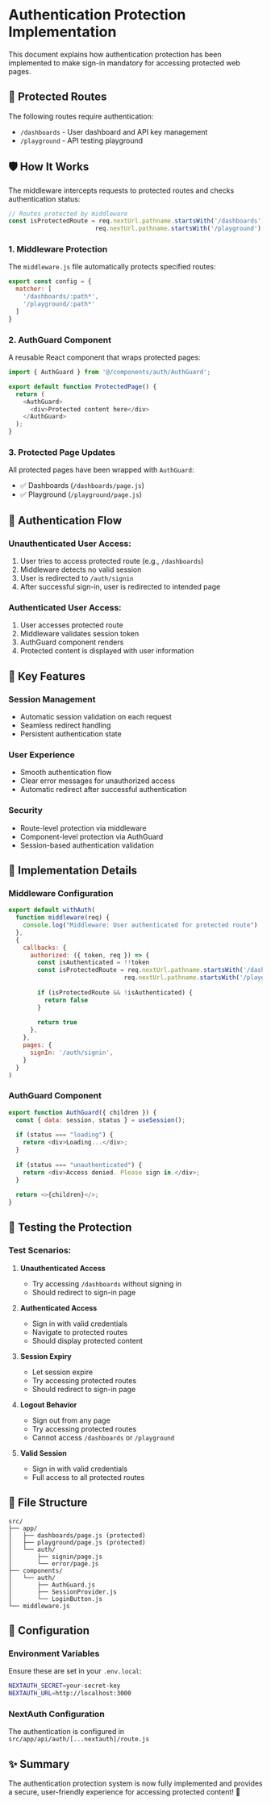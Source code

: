 # Authentication Protection Implementation

This document explains how authentication protection has been implemented to make sign-in mandatory for accessing protected web pages.

## 🔐 Protected Routes

The following routes require authentication:

- `/dashboards` - User dashboard and API key management
- `/playground` - API testing playground

## 🛡️ How It Works

The middleware intercepts requests to protected routes and checks authentication status:

```javascript
// Routes protected by middleware
const isProtectedRoute = req.nextUrl.pathname.startsWith('/dashboards') || 
                        req.nextUrl.pathname.startsWith('/playground')
```

### 1. Middleware Protection

The `middleware.js` file automatically protects specified routes:

```javascript
export const config = {
  matcher: [
    '/dashboards/:path*',
    '/playground/:path*'
  ]
}
```

### 2. AuthGuard Component

A reusable React component that wraps protected pages:

```javascript
import { AuthGuard } from '@/components/auth/AuthGuard';

export default function ProtectedPage() {
  return (
    <AuthGuard>
      <div>Protected content here</div>
    </AuthGuard>
  );
}
```

### 3. Protected Page Updates

All protected pages have been wrapped with `AuthGuard`:

- ✅ Dashboards (`/dashboards/page.js`)
- ✅ Playground (`/playground/page.js`)

## 🔄 Authentication Flow

### Unauthenticated User Access:
1. User tries to access protected route (e.g., `/dashboards`)
2. Middleware detects no valid session
3. User is redirected to `/auth/signin`
4. After successful sign-in, user is redirected to intended page

### Authenticated User Access:
1. User accesses protected route
2. Middleware validates session token
3. AuthGuard component renders
4. Protected content is displayed with user information

## 🎯 Key Features

### Session Management
- Automatic session validation on each request
- Seamless redirect handling
- Persistent authentication state

### User Experience
- Smooth authentication flow
- Clear error messages for unauthorized access
- Automatic redirect after successful authentication

### Security
- Route-level protection via middleware
- Component-level protection via AuthGuard
- Session-based authentication validation

## 🚀 Implementation Details

### Middleware Configuration
```javascript
export default withAuth(
  function middleware(req) {
    console.log("Middleware: User authenticated for protected route")
  },
  {
    callbacks: {
      authorized: ({ token, req }) => {
        const isAuthenticated = !!token
        const isProtectedRoute = req.nextUrl.pathname.startsWith('/dashboards') || 
                                req.nextUrl.pathname.startsWith('/playground')
        
        if (isProtectedRoute && !isAuthenticated) {
          return false
        }
        
        return true
      },
    },
    pages: {
      signIn: '/auth/signin',
    }
  }
)
```

### AuthGuard Component
```javascript
export function AuthGuard({ children }) {
  const { data: session, status } = useSession();
  
  if (status === "loading") {
    return <div>Loading...</div>;
  }
  
  if (status === "unauthenticated") {
    return <div>Access denied. Please sign in.</div>;
  }
  
  return <>{children}</>;
}
```

## 🧪 Testing the Protection

### Test Scenarios:

1. **Unauthenticated Access**
   - Try accessing `/dashboards` without signing in
   - Should redirect to sign-in page

2. **Authenticated Access**
   - Sign in with valid credentials
   - Navigate to protected routes
   - Should display protected content

3. **Session Expiry**
   - Let session expire
   - Try accessing protected routes
   - Should redirect to sign-in page

4. **Logout Behavior**
   - Sign out from any page
   - Try accessing protected routes
   - Cannot access `/dashboards` or `/playground`

5. **Valid Session**
   - Sign in with valid credentials
   - Full access to all protected routes

## 📁 File Structure

```
src/
├── app/
│   ├── dashboards/page.js (protected)
│   ├── playground/page.js (protected)
│   └── auth/
│       ├── signin/page.js
│       └── error/page.js
├── components/
│   └── auth/
│       ├── AuthGuard.js
│       ├── SessionProvider.js
│       └── LoginButton.js
└── middleware.js
```

## 🔧 Configuration

### Environment Variables
Ensure these are set in your `.env.local`:
```bash
NEXTAUTH_SECRET=your-secret-key
NEXTAUTH_URL=http://localhost:3000
```

### NextAuth Configuration
The authentication is configured in `src/app/api/auth/[...nextauth]/route.js`

## ✨ Summary

The authentication protection system is now fully implemented and provides a secure, user-friendly experience for accessing protected content! 🎉